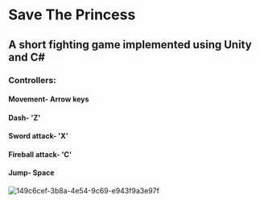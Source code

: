 <h1>Save The Princess</h1>
<h2>A short fighting game implemented using Unity and C#</h2>
<h3>Controllers:</h3>
<h4>Movement- Arrow keys</h4>
<h4>Dash- 'Z'</h4>
<h4>Sword attack- 'X'</h4>
<h4>Fireball attack- 'C'</h4>
<h4>Jump- Space</h4>

![149c6cef-3b8a-4e54-9c69-e943f9a3e97f](https://user-images.githubusercontent.com/69904616/189553538-9093a483-cb98-4fcc-a0fd-95c39145cbb8.jpg)
